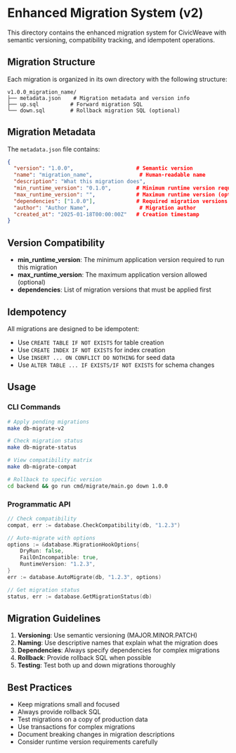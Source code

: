 # Enhanced Migration System (v2)

This directory contains the enhanced migration system for CivicWeave with semantic versioning, compatibility tracking, and idempotent operations.

## Migration Structure

Each migration is organized in its own directory with the following structure:

```
v1.0.0_migration_name/
├── metadata.json    # Migration metadata and version info
├── up.sql          # Forward migration SQL
└── down.sql        # Rollback migration SQL (optional)
```

## Migration Metadata

The `metadata.json` file contains:

```json
{
  "version": "1.0.0",                    # Semantic version
  "name": "migration_name",               # Human-readable name
  "description": "What this migration does",
  "min_runtime_version": "0.1.0",        # Minimum runtime version required
  "max_runtime_version": "",             # Maximum runtime version (optional)
  "dependencies": ["1.0.0"],             # Required migration versions
  "author": "Author Name",                # Migration author
  "created_at": "2025-01-18T00:00:00Z"   # Creation timestamp
}
```

## Version Compatibility

- **min_runtime_version**: The minimum application version required to run this migration
- **max_runtime_version**: The maximum application version allowed (optional)
- **dependencies**: List of migration versions that must be applied first

## Idempotency

All migrations are designed to be idempotent:

- Use `CREATE TABLE IF NOT EXISTS` for table creation
- Use `CREATE INDEX IF NOT EXISTS` for index creation
- Use `INSERT ... ON CONFLICT DO NOTHING` for seed data
- Use `ALTER TABLE ... IF EXISTS/IF NOT EXISTS` for schema changes

## Usage

### CLI Commands

```bash
# Apply pending migrations
make db-migrate-v2

# Check migration status
make db-migrate-status

# View compatibility matrix
make db-migrate-compat

# Rollback to specific version
cd backend && go run cmd/migrate/main.go down 1.0.0
```

### Programmatic API

```go
// Check compatibility
compat, err := database.CheckCompatibility(db, "1.2.3")

// Auto-migrate with options
options := &database.MigrationHookOptions{
    DryRun: false,
    FailOnIncompatible: true,
    RuntimeVersion: "1.2.3",
}
err := database.AutoMigrate(db, "1.2.3", options)

// Get migration status
status, err := database.GetMigrationStatus(db)
```

## Migration Guidelines

1. **Versioning**: Use semantic versioning (MAJOR.MINOR.PATCH)
2. **Naming**: Use descriptive names that explain what the migration does
3. **Dependencies**: Always specify dependencies for complex migrations
4. **Rollback**: Provide rollback SQL when possible
5. **Testing**: Test both up and down migrations thoroughly

## Best Practices

- Keep migrations small and focused
- Always provide rollback SQL
- Test migrations on a copy of production data
- Use transactions for complex migrations
- Document breaking changes in migration descriptions
- Consider runtime version requirements carefully
